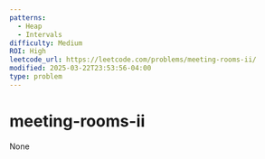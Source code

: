 ```yaml
---
patterns:
  - Heap
  - Intervals
difficulty: Medium
ROI: High
leetcode_url: https://leetcode.com/problems/meeting-rooms-ii/
modified: 2025-03-22T23:53:56-04:00
type: problem
---
```


# meeting-rooms-ii

None
